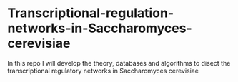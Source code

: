 # Transcriptional-regulation-networks-in-Saccharomyces-cerevisiae
In this repo I will develop the theory, databases and algorithms to disect the transcriptional regulatory networks in Saccharomyces cerevisiae 
